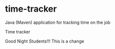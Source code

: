 # time-tracker
Java (Maven) application for tracking time on the job

Time tracker

Good Night Students!!!
This is a change
